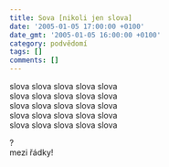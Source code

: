 ```yaml
---
title: Sova [nikoli jen slova]
date: '2005-01-05 17:00:00 +0100'
date_gmt: '2005-01-05 16:00:00 +0100'
category: podvědomí
tags: []
comments: []
---
```


<p>
slova slova slova slova slova<br>slova slova slova slova slova<br>slova slova slova slova slova<br>slova slova slova slova slova<br>slova slova slova slova slova</p>
<p>?<br>mezi řádky!</p>
